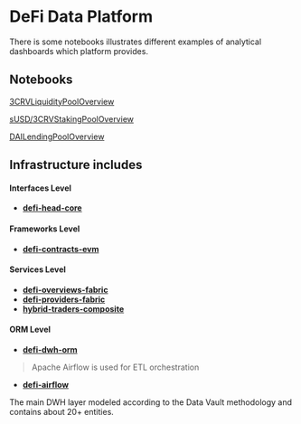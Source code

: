 # DeFi Data Platform
There is some notebooks illustrates different examples of analytical dashboards which platform provides.

## Notebooks

[3CRVLiquidityPoolOverview](https://nbviewer.org/github/e183b796621afbf902067460/defi-notebooks/blob/master/notebooks/3CRVLiquidityPoolOverview.ipynb)

[sUSD/3CRVStakingPoolOverview](https://nbviewer.org/github/e183b796621afbf902067460/defi-notebooks/blob/master/notebooks/sUSD3CRVStakingPoolOverview.ipynb)

[DAILendingPoolOverview](https://nbviewer.org/github/e183b796621afbf902067460/defi-notebooks/blob/master/notebooks/DAILendingPoolOverview.ipynb)

## Infrastructure includes

#### Interfaces Level
- **[defi-head-core](https://github.com/e183b796621afbf902067460/defi-head-core)**
#### Frameworks Level
- **[defi-contracts-evm](https://github.com/e183b796621afbf902067460/defi-contracts-evm)**
#### Services Level
- **[defi-overviews-fabric](https://github.com/e183b796621afbf902067460/defi-overviews-fabric)**
- **[defi-providers-fabric](https://github.com/e183b796621afbf902067460/defi-providers-fabric)**
- **[hybrid-traders-composite](https://github.com/e183b796621afbf902067460/hybrid-traders-composite)**
#### ORM Level
- **[defi-dwh-orm](https://github.com/e183b796621afbf902067460/defi-dwh-orm)**

> Apache Airflow is used for ETL orchestration
- **[defi-airflow](https://github.com/e183b796621afbf902067460/defi-airflow)**

The main DWH layer modeled according to the Data Vault methodology and contains about 20+ entities.

